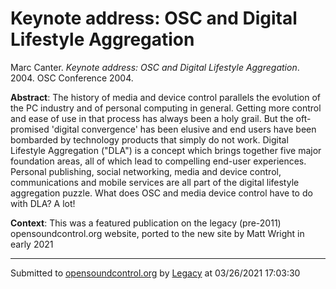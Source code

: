# Keynote address: OSC and Digital Lifestyle Aggregation

Marc Canter. *Keynote address: OSC and Digital Lifestyle Aggregation*. 2004.  OSC Conference 2004. 

**Abstract**: The history of media and device control parallels the evolution of the PC industry and of personal computing in general. Getting more control and ease of use in that process has always been a holy grail. But the oft-promised 'digital convergence' has been elusive and end users have been bombarded by technology products that simply do not work. Digital Lifestyle Aggregation ("DLA") is a concept which brings together five major foundation areas, all of which lead to compelling end-user experiences. Personal publishing, social networking, media and device control, communications and mobile services are all part of the digital lifestyle aggregation puzzle. What does OSC and media device control have to do with DLA? A lot!

**Context**: This was a featured publication on the legacy (pre-2011) opensoundcontrol.org website, ported to the new site by Matt Wright in early 2021

---
Submitted to [opensoundcontrol.org](https://opensoundcontrol.org) by [Legacy](https://web.archive.org) at 03/26/2021 17:03:30
